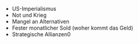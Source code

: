 + US-Imperialismus
+ Not und Krieg
+ Mangel an Alternativen
+ Fester monatlicher Sold (woher kommt das Geld)
+ Strategische Allianzen0